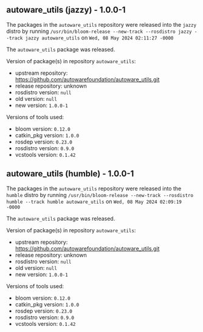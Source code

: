 ## autoware_utils (jazzy) - 1.0.0-1

The packages in the `autoware_utils` repository were released into the `jazzy` distro by running `/usr/bin/bloom-release --new-track --rosdistro jazzy --track jazzy autoware_utils` on `Wed, 08 May 2024 02:11:27 -0000`

The `autoware_utils` package was released.

Version of package(s) in repository `autoware_utils`:

- upstream repository: https://github.com/autowarefoundation/autoware_utils.git
- release repository: unknown
- rosdistro version: `null`
- old version: `null`
- new version: `1.0.0-1`

Versions of tools used:

- bloom version: `0.12.0`
- catkin_pkg version: `1.0.0`
- rosdep version: `0.23.0`
- rosdistro version: `0.9.0`
- vcstools version: `0.1.42`


## autoware_utils (humble) - 1.0.0-1

The packages in the `autoware_utils` repository were released into the `humble` distro by running `/usr/bin/bloom-release --new-track --rosdistro humble --track humble autoware_utils` on `Wed, 08 May 2024 02:09:19 -0000`

The `autoware_utils` package was released.

Version of package(s) in repository `autoware_utils`:

- upstream repository: https://github.com/autowarefoundation/autoware_utils.git
- release repository: unknown
- rosdistro version: `null`
- old version: `null`
- new version: `1.0.0-1`

Versions of tools used:

- bloom version: `0.12.0`
- catkin_pkg version: `1.0.0`
- rosdep version: `0.23.0`
- rosdistro version: `0.9.0`
- vcstools version: `0.1.42`


